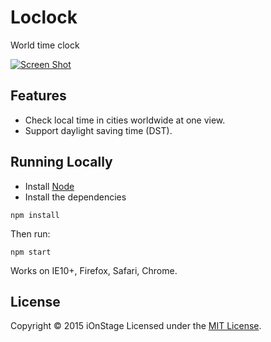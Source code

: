 # Loclock

World time clock

[<img src="assets/screenshot.png" alt="Screen Shot">](https://www.ionstage.org/loclock/)

## Features
- Check local time in cities worldwide at one view.
- Support daylight saving time (DST).

## Running Locally
- Install [Node](https://nodejs.org/download/)
- Install the dependencies

```
npm install
```

Then run:

```
npm start
```

Works on IE10+, Firefox, Safari, Chrome.


## License
Copyright &copy; 2015 iOnStage
Licensed under the [MIT License][mit].

[MIT]: https://opensource.org/licenses/mit-license.php